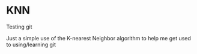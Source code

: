 # KNN
Testing git

Just a simple use of the K-nearest Neighbor algorithm to help me get used to using/learning git
